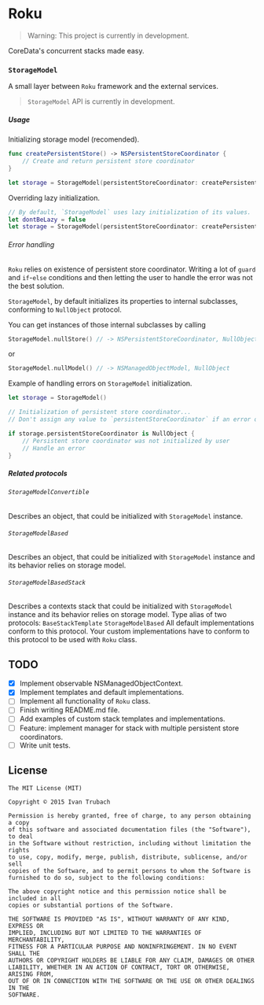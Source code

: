 # Roku

> Warning:
> This project is currently in development.

CoreData's concurrent stacks made easy.

### `StorageModel`
A small layer between `Roku` framework and the external services.

> `StorageModel` API is currently in development.

##### Usage

Initializing storage model (recomended).
```swift
func createPersistentStore() -> NSPersistentStoreCoordinator {
    // Create and return persistent store coordinator
}

let storage = StorageModel(persistentStoreCoordinator: createPersistentStore)
```

Overriding lazy initialization.
```swift
// By default, `StorageModel` uses lazy initialization of its values.
let dontBeLazy = false
let storage = StorageModel(persistentStoreCoordinator: createPersistentStore, lazyEvaluation: dontBeLazy)
```

###### Error handling

`Roku` relies on existence of persistent store coordinator.
Writing a lot of `guard` and `if`-`else` conditions and then letting the user
to handle the error was not the best solution.

`StorageModel`, by default initializes its properties to internal subclasses,
conforming to `NullObject` protocol.

You can get instances of those internal subclasses by calling
```swift
StorageModel.nullStore() // -> NSPersistentStoreCoordinator, NullObject
```
or
```swift
StorageModel.nullModel() // -> NSManagedObjectModel, NullObject
```

Example of handling errors on `StorageModel` initialization.
```swift
let storage = StorageModel()

// Initialization of persistent store coordinator...
// Don't assign any value to `persistentStoreCoordinator` if an error occurs

if storage.persistentStoreCoordinator is NullObject {
    // Persistent store coordinator was not initialized by user
    // Handle an error
}
```

##### Related protocols

###### `StorageModelConvertible`
Describes an object, that could be initialized with `StorageModel` instance.

###### `StorageModelBased`
Describes an object, that could be initialized with `StorageModel` instance
and its behavior relies on storage model.

###### `StorageModelBasedStack`
Describes a contexts stack that could be initialized with `StorageModel`
instance and its behavior relies on storage model.
Type alias of two protocols:
`BaseStackTemplate`
`StorageModelBased`
All default implementations conform to this protocol.
Your custom implementations have to conform to this protocol
to be used with `Roku` class.

## TODO
- [x] Implement observable NSManagedObjectContext.
- [x] Implement templates and default implementations.
- [ ] Implement all functionality of `Roku` class.
- [ ] Finish writing README.md file.
- [ ] Add examples of custom stack templates and implementations.
- [ ] Feature: implement manager for stack with multiple persistent store coordinators.
- [ ] Write unit tests.

## License

```
The MIT License (MIT)

Copyright © 2015 Ivan Trubach

Permission is hereby granted, free of charge, to any person obtaining a copy
of this software and associated documentation files (the "Software"), to deal
in the Software without restriction, including without limitation the rights
to use, copy, modify, merge, publish, distribute, sublicense, and/or sell
copies of the Software, and to permit persons to whom the Software is
furnished to do so, subject to the following conditions:

The above copyright notice and this permission notice shall be included in all
copies or substantial portions of the Software.

THE SOFTWARE IS PROVIDED "AS IS", WITHOUT WARRANTY OF ANY KIND, EXPRESS OR
IMPLIED, INCLUDING BUT NOT LIMITED TO THE WARRANTIES OF MERCHANTABILITY,
FITNESS FOR A PARTICULAR PURPOSE AND NONINFRINGEMENT. IN NO EVENT SHALL THE
AUTHORS OR COPYRIGHT HOLDERS BE LIABLE FOR ANY CLAIM, DAMAGES OR OTHER
LIABILITY, WHETHER IN AN ACTION OF CONTRACT, TORT OR OTHERWISE, ARISING FROM,
OUT OF OR IN CONNECTION WITH THE SOFTWARE OR THE USE OR OTHER DEALINGS IN THE
SOFTWARE.
```
